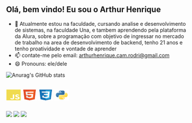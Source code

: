 ## Olá, bem vindo! Eu sou o Arthur Henrique

- 💬 Atualmente estou na faculdade, cursando analise e desenvolvimento de sistemas, na faculdade Una, e tambem aprendendo pela plataforma da Alura, sobre a programação com objetivo de ingressar no mercado de trabalho
na area de desenvolvimento de backend, tenho 21 anos e tenho proatividade e vontade de aprender
- 📫 contate-me pelo email: arthurhenrique.cam.rodri@gmail.com
- 😄 Pronouns: ele/dele



![Anurag's GitHub stats](https://github-readme-stats.vercel.app/api?username=Arth2207&show_icons=true&theme=dracula)   


<div style="display: inline_block"><br>
  <img align="center" alt="Rafa-Js" height="30" width="40" src="https://raw.githubusercontent.com/devicons/devicon/master/icons/javascript/javascript-plain.svg">
  <img align="center" alt="Rafa-HTML" height="30" width="40" src="https://raw.githubusercontent.com/devicons/devicon/master/icons/html5/html5-original.svg">
  <img align="center" alt="Rafa-CSS" height="30" width="40" src="https://raw.githubusercontent.com/devicons/devicon/master/icons/css3/css3-original.svg">
  <img align="center" alt="Rafa-Python" height="30" width="40" src="https://raw.githubusercontent.com/devicons/devicon/master/icons/python/python-original.svg">
</div>

##

<div> 
  <a href="https://instagram.com/arth_hen/" target="_blank"><img src="https://img.shields.io/badge/-Instagram-%23E4405F?style=for-the-badge&logo=instagram&logoColor=white" target="_blank"></a>
  <a href = "mailto:arthurhenrique.cam.rodri@gmail.com"><img src="https://img.shields.io/badge/-Gmail-%23333?style=for-the-badge&logo=gmail&logoColor=white" target="_blank"></a>
  <a href="https://www.linkedin.com/in/arthur-campos-00b0b728a/" target="_blank"><img src="https://img.shields.io/badge/-LinkedIn-%230077B5?style=for-the-badge&logo=linkedin&logoColor=white" target="_blank"></a> 
  
</div>
